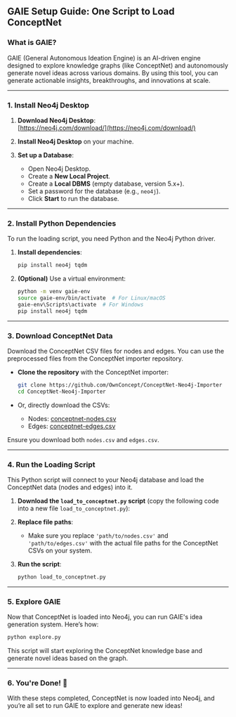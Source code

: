 
## GAIE Setup Guide: One Script to Load ConceptNet

### What is GAIE?

GAIE (General Autonomous Ideation Engine) is an AI-driven engine designed to explore knowledge graphs (like ConceptNet) and autonomously generate novel ideas across various domains. By using this tool, you can generate actionable insights, breakthroughs, and innovations at scale.

---

### 1. Install Neo4j Desktop

1. **Download Neo4j Desktop**:  
   [https://neo4j.com/download/](https://neo4j.com/download/)

2. **Install Neo4j Desktop** on your machine.

3. **Set up a Database**:  
   - Open Neo4j Desktop.
   - Create a **New Local Project**.
   - Create a **Local DBMS** (empty database, version 5.x+).
   - Set a password for the database (e.g., `neo4j`).
   - Click **Start** to run the database.

---

### 2. Install Python Dependencies

To run the loading script, you need Python and the Neo4j Python driver.

1. **Install dependencies**:
   ```bash
   pip install neo4j tqdm
   ```

2. **(Optional)** Use a virtual environment:
   ```bash
   python -m venv gaie-env
   source gaie-env/bin/activate  # For Linux/macOS
   gaie-env\Scripts\activate  # For Windows
   pip install neo4j tqdm
   ```

---

### 3. Download ConceptNet Data

Download the ConceptNet CSV files for nodes and edges. You can use the preprocessed files from the ConceptNet importer repository.

- **Clone the repository** with the ConceptNet importer:
   ```bash
   git clone https://github.com/OwnConcept/ConceptNet-Neo4j-Importer
   cd ConceptNet-Neo4j-Importer
   ```

- Or, directly download the CSVs:
   - Nodes: [conceptnet-nodes.csv](https://raw.githubusercontent.com/OwnConcept/ConceptNet-Neo4j-Importer/master/data/csv/nodes.csv)
   - Edges: [conceptnet-edges.csv](https://raw.githubusercontent.com/OwnConcept/ConceptNet-Neo4j-Importer/master/data/csv/edges.csv)

Ensure you download both `nodes.csv` and `edges.csv`.

---

### 4. Run the Loading Script

This Python script will connect to your Neo4j database and load the ConceptNet data (nodes and edges) into it.

1. **Download the `load_to_conceptnet.py` script** (copy the following code into a new file `load_to_conceptnet.py`):

2. **Replace file paths**:
   - Make sure you replace `'path/to/nodes.csv'` and `'path/to/edges.csv'` with the actual file paths for the ConceptNet CSVs on your system.

3. **Run the script**:
   ```bash
   python load_to_conceptnet.py
   ```

---

### 5. Explore GAIE

Now that ConceptNet is loaded into Neo4j, you can run GAIE's idea generation system. Here’s how:

   ```bash
   python explore.py
   ```

This script will start exploring the ConceptNet knowledge base and generate novel ideas based on the graph.

---

### 6. You're Done! 🎉

With these steps completed, ConceptNet is now loaded into Neo4j, and you’re all set to run GAIE to explore and generate new ideas!
